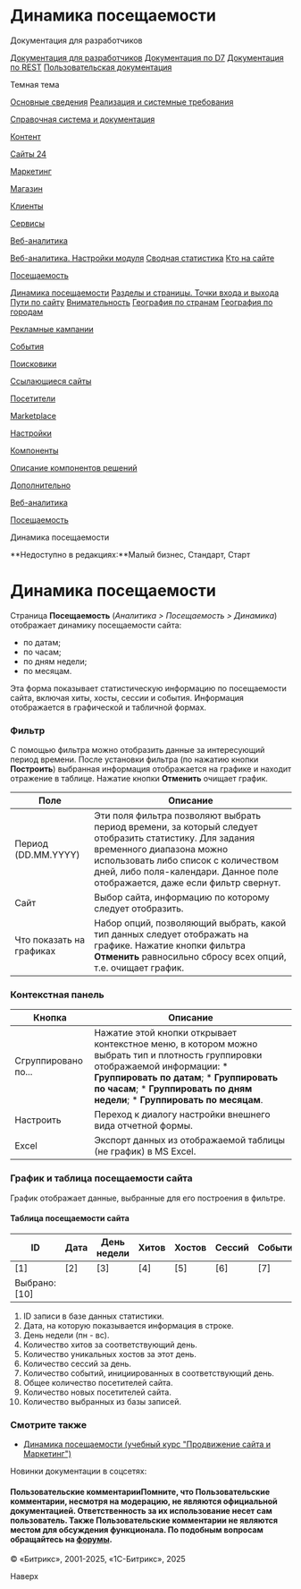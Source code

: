 # Динамика посещаемости

Документация для разработчиков

[Документация для разработчиков](https://dev.1c-bitrix.ru/api_help/)
[Документация по D7](https://dev.1c-bitrix.ru/api_d7/)
[Документация по REST](https://dev.1c-bitrix.ru/rest_help/)
[Пользовательская документация](https://dev.1c-bitrix.ru/user_help/)

Темная тема

[Основные сведения](/user_help/index.php)
[Реализация и системные требования](/user_help/reqintro.php)

[Справочная система и документация](/user_help/help/index.php)

[Контент](/user_help/content/index.php)

[Сайты 24](/user_help/sites24/index.php)

[Маркетинг](/user_help/marketing/index.php)

[Магазин](/user_help/store/index.php)

[Клиенты](/user_help/clients/index.php)

[Сервисы](/user_help/service/index.php)

[Веб-аналитика](/user_help/statistic/index.php)

[Веб-аналитика. Настройки модуля](/user_help/statistic/settings_va.php)
[Сводная статистика](/user_help/statistic/stat_list.php)
[Кто на сайте](/user_help/statistic/users_online.php)

[Посещаемость](/user_help/statistic/site_traffic/index.php)

[Динамика посещаемости](/user_help/statistic/site_traffic/traffic.php)
[Разделы и страницы. Точки входа и выхода](/user_help/statistic/site_traffic/visit_section_list.php)
[Пути по сайту](/user_help/statistic/site_traffic/path_list.php)
[Внимательность](/user_help/statistic/site_traffic/attentiveness_list.php)
[География по странам](/user_help/statistic/site_traffic/country_list.php)
[География по городам](/user_help/statistic/site_traffic/city_list.php)

[Рекламные кампании](/user_help/statistic/advertising_campaigns/index.php)

[События](/user_help/statistic/events/index.php)

[Поисковики](/user_help/statistic/search_engines/index.php)

[Ссылающиеся сайты](/user_help/statistic/referer_sites/index.php)

[Посетители](/user_help/statistic/visitors/index.php)

[Marketplace](/user_help/marketplace/index.php)

[Настройки](/user_help/settings/index.php)

[Компоненты](/user_help/components/index.php)

[Описание компонентов решений](/user_help/description_decisions/index.php)

[Дополнительно](/user_help/additional/index.php)

[Веб-аналитика](/user_help/statistic/index.php)

[Посещаемость](/user_help/statistic/site_traffic/index.php)

Динамика посещаемости

**Недоступно в редакциях:**Малый бизнес, Стандарт, Старт

# Динамика посещаемости

Страница **Посещаемость** (*Аналитика > Посещаемость > Динамика*) отображает динамику посещаемости сайта:

* по датам;
* по часам;
* по дням недели;
* по месяцам.

Эта форма показывает статистическую информацию по посещаемости сайта, включая хиты, хосты, сессии и события. Информация отображается в графической и табличной формах.

  

### Фильтр

С помощью фильтра можно отобразить данные за интересующий период времени. После установки фильтра (по нажатию кнопки **Построить**) выбранная информация отображается на графике и находит отражение в таблице. Нажатие кнопки **Отменить** очищает график.

| Поле | Описание |
| --- | --- |
| Период (DD.MM.YYYY) | Эти поля фильтра позволяют выбрать период времени, за который следует отобразить статистику. Для задания временного диапазона можно использовать либо список с количеством дней, либо поля-календари.   Данное поле отображается, даже если фильтр свернут. |
| Сайт | Выбор сайта, информацию по которому следует отобразить. |
| Что показать на графиках | Набор опций, позволяющий выбрать, какой тип данных следует отображать на графике. Нажатие кнопки фильтра **Отменить** равносильно сбросу всех опций, т.е. очищает график. |

### Контекстная панель

| Кнопка | Описание |
| --- | --- |
| Сгруппировано по... | Нажатие этой кнопки открывает контекстное меню, в котором можно выбрать тип и плотность группировки отображаемой информации:  * **Группировать по датам**; * **Группировать по часам**; * **Группировать по дням недели**; * **Группировать по месяцам**. |
| Настроить | Переход к диалогу настройки внешнего вида отчетной формы. |
| Excel | Экспорт данных из отображаемой таблицы (не график) в MS Excel. |

### График и таблица посещаемости сайта

График отображает данные, выбранные для его построения в фильтре.

#### Таблица посещаемости сайта

| ID | Дата | День недели | Хитов | Хостов | Сессий | Событий | Посетителей | Новых |
| --- | --- | --- | --- | --- | --- | --- | --- | --- |
| [1] | [2] | [3] | [4] | [5] | [6] | [7] | [8] | [9] |
| Выбрано: [10] | | | | | | | | | |

1. ID записи в базе данных статистики.
2. Дата, на которую показывается информация в строке.
3. День недели (пн - вс).
4. Количество хитов за соответствующий день.
5. Количество уникальных хостов за этот день.
6. Количество сессий за день.
7. Количество событий, инициированных в соответствующий день.
8. Общее количество посетителей сайта.
9. Количество новых посетителей сайта.
10. Количество выбранных из базы записей.

### Смотрите также

* [Динамика посещаемости (учебный курс "Продвижение сайта и Маркетинг")](https://dev.1c-bitrix.ru/learning/course/index.php?COURSE_ID=139&LESSON_ID=2107)

Новинки документации в соцсетях:

#### Пользовательские комментарииПомните, что Пользовательские комментарии, несмотря на модерацию, не являются официальной документацией. Ответственность за их использование несет сам пользователь. Также Пользовательские комментарии не являются местом для обсуждения функционала. По подобным вопросам обращайтесь на [форумы](http://dev.1c-bitrix.ru/community/forums/group1/).

© «Битрикс», 2001-2025, «1С-Битрикс», 2025

Наверх